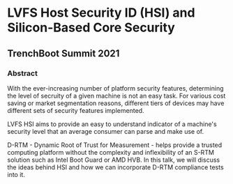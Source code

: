 # LVFS Host Security ID (HSI) and Silicon-Based Core Security

## TrenchBoot Summit 2021

### Abstract

With the ever-increasing number of platform security features, determining
the level of secruity of a given machine is not an easy task. For various cost
saving or market segmentation reasons, different tiers of devices may have
different sets of security features implemented.

LVFS HSI aims to provide an easy to understand indicator of a machine's security
level that an average consumer can parse and make use of.

D-RTM - Dynamic Root of Trust for Measurement - helps provide a trusted
computing platform without the complexity and inflexibility of an S-RTM solution
such as Intel Boot Guard or AMD HVB. In this talk, we will discuss the ideas
behind HSI and how we can incorporate D-RTM compliance tests into it.

